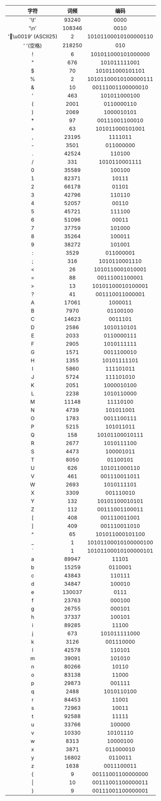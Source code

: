 
|         字符          |   词频   |          编码          |
| :-----------------: | :----: | :------------------: |
|        '\t'         | 93240  |         0000         |
|        '\n'         | 108346 |         0010         |
| '\u0019' (ASCII25) |   2    | 10101100010100000110 |
|       ' '(空格)       | 218250 |         010          |
|          !          |   6    |  101011000101000000  |
|          "          |  676   |     101011111001     |
|          $          |   70   |   101011000101101    |
|          %          |   2    | 10101100010100000111 |
|          &          |   10   |  00111001100000010   |
|          '          |  463   |     101011000100     |
|          (          |  2001  |      0110000110      |
|          )          |  2069  |      1000010101      |
|          *          |   97   |    00111001100010    |
|          +          |   63   |   101011000101001    |
|          ,          | 23195  |       1111011        |
|          -          |  3501  |      011000000       |
|          .          | 42524  |        110100        |
|          /          |  331   |    1010110001111     |
|          0          | 35589  |        100100        |
|          1          | 82371  |        10111         |
|          2          | 66178  |        01101         |
|          3          | 42796  |        110110        |
|          4          | 52057  |        00110         |
|          5          | 45721  |        111100        |
|          6          | 51096  |        00011         |
|          7          | 37759  |        101000        |
|          8          | 35264  |        100011        |
|          9          | 38272  |        101001        |
|          :          |  3529  |      011000001       |
|          ;          |  316   |    1010110001110     |
|          <          |   26   |   1010110001010001   |
|          =          |   88   |    00111001100001    |
|          >          |   13   |  10101100010100001   |
|          ?          |   41   |   001110011000001    |
|          A          | 17061  |       1000011        |
|          B          |  7970  |       01100100       |
|          C          | 14623  |       0011101        |
|          D          |  2586  |      1010110101      |
|          E          |  2033  |      0110000111      |
|          F          |  2905  |      1010111111      |
|          G          |  1571  |      0011100010      |
|          H          |  1355  |     10101111101      |
|          I          |  5860  |      111101011       |
|          J          |  5724  |      111101010       |
|          K          |  2051  |      1000010100      |
|          L          |  2238  |      1010110000      |
|          M          | 11148  |       11110100       |
|          N          |  4739  |      101011001       |
|          O          |  1783  |      0011100111      |
|          P          |  5215  |      101011011       |
|          Q          |  158   |    10101100010111    |
|          R          |  2677  |      1010111100      |
|          S          |  4473  |      100001011       |
|          T          |  8050  |       01100101       |
|          U          |  626   |     101011000110     |
|          V          |  461   |     001110011011     |
|          W          |  2693  |      1010111101      |
|          X          |  3309  |      001110010       |
|          Y          |  132   |    10101100010101    |
|          Z          |  112   |    00111001100011    |
|          [          |  408   |     001110011001     |
|          ]          |  409   |     001110011010     |
|          ^          |   65   |   101011000101100    |
|          _          |   1    | 10101100010100000100 |
|          `          |   1    | 10101100010100000101 |
|          a          | 89947  |        11101         |
|          b          | 15259  |       0110001        |
|          c          | 43843  |        110111        |
|          d          | 34847  |        100010        |
|          e          | 130037 |         0111         |
|          f          | 23763  |        000100        |
|          g          | 26755  |        000101        |
|          h          | 37337  |        100101        |
|          i          | 89285  |        11100         |
|          j          |  673   |     101011111000     |
|          k          |  3126  |      001110000       |
|          l          | 42578  |        110101        |
|          m          | 39091  |        101010        |
|          n          | 80266  |        10110         |
|          o          | 83138  |        11000         |
|          p          | 29873  |        001111        |
|          q          |  2488  |      1010110100      |
|          r          | 84453  |        11001         |
|          s          | 72963  |        10011         |
|          t          | 92588  |        11111         |
|          u          | 33766  |        100000        |
|          v          | 10330  |       10101110       |
|          w          |  8313  |       10000100       |
|          x          |  3871  |      011000010       |
|          y          | 16802  |       0110011        |
|          z          |  1638  |      0011100011      |
|          {          |   9    |  00111001100000000   |
|         \|          |   10   |  00111001100000011   |
|          }          |   9    |  00111001100000001   |
